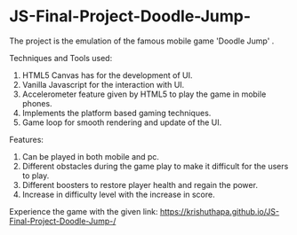 # JS-Final-Project-Doodle-Jump-

The project is the emulation of the famous mobile game 'Doodle Jump' . 

Techniques and Tools used:

1. HTML5 Canvas has for the development of UI.
2. Vanilla Javascript for the interaction with UI.
3. Accelerometer feature given by HTML5 to play the game in mobile phones.
5. Implements the platform based gaming techniques.
6. Game loop for smooth rendering and update of the UI.

Features:

1. Can be played in both mobile and pc.
2. Different obstacles during the game play to make it difficult for the users to play.
3. Different boosters to restore player health and regain the power.
4. Increase in difficulty level with the increase in score.

Experience the game with the given link: https://krishuthapa.github.io/JS-Final-Project-Doodle-Jump-/
